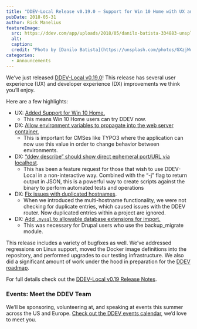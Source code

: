 ```yaml
---
title: "DDEV-Local Release v0.19.0 – Support for Win 10 Home with UX and DX improvements"
pubDate: 2018-05-31
author: Rick Manelius
featureImage:
  src: https://ddev.com/app/uploads/2018/05/danilo-batista-334883-unsplash.jpg
  alt:
  caption:
  credit: "Photo by [Danilo Batista](https://unsplash.com/photos/GXzjWurMTgQ?utm%5Fsource=unsplash&utm%5Fmedium=referral&utm%5Fcontent=creditCopyText) on [Unsplash](https://unsplash.com/?utm%5Fsource=unsplash&utm%5Fmedium=referral&utm%5Fcontent=creditCopyText)."
categories:
  - Announcements
---
```


We’ve just released [DDEV-Local v0.19.0](https://github.com/drud/ddev/releases/tag/v0.19.0)! This release has several user experience (UX) and developer experience (DX) improvements we think you’ll enjoy.

Here are a few highlights:

- UX: [Added Support for Win 10 Home.](https://github.com/drud/ddev/issues/854)
  - This means Win 10 Home users can try DDEV now.
- DX: [Allow environment variables to propagate into the web server container.](https://github.com/drud/ddev/pull/870)
  - This is important for CMSes like TYPO3 where the application can now use this value in order to change behavior between environments.
- DX: [“ddev describe” should show direct ephemeral port/URL via localhost](https://github.com/drud/ddev/issues/796).
  - This has been a feature request for those that wish to use DDEV-Local in a non-interactive way. Combined with the “-j” flag to return output in JSON, this is a powerful way to create scripts against the binary to perform automated tests and operations
- DX: [Fix issues with duplicated hostnames](https://github.com/drud/ddev/issues/789).
  - When we introduced the multi-hostname functionality, we were not checking for duplicate entries, which caused issues with the DDEV router. Now duplicated entries within a project are ignored.
- DX: [Add `.mysql` to allowable database extensions for import.](https://github.com/drud/ddev/issues/812)
  - This was necessary for Drupal users who use the backup_migrate module.

This release includes a variety of bugfixes as well. We’ve addressed regressions on Linux support, moved the Docker image definitions into the repository, and performed upgrades to our testing infrastructure. We also did a significant amount of work under the hood in preparation for the [DDEV roadmap](https://github.com/drud/ddev/wiki/Roadmap).

For full details check out the [DDEV-Local v0.19 Release Notes](https://github.com/drud/ddev/releases/tag/v0.19.0).

### Events: Meet the DDEV Team

We’ll be sponsoring, volunteering at, and speaking at events this summer across the US and Europe. [Check out the DDEV events calendar](https://ddev.com/events/), we’d love to meet you.
